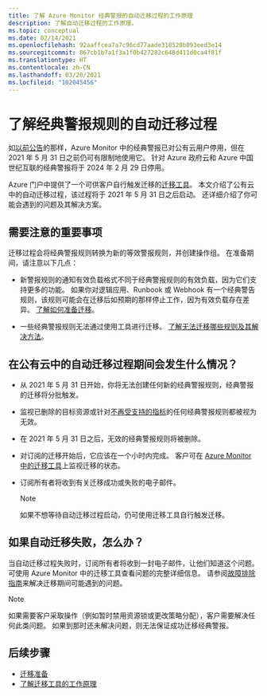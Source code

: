 ```yaml
---
title: 了解 Azure Monitor 经典警报的自动迁移过程的工作原理
description: 了解自动迁移过程的工作原理。
ms.topic: conceptual
ms.date: 02/14/2021
ms.openlocfilehash: 92aaffcea7a7c96cd77aade318520b093eed3e14
ms.sourcegitcommit: 867cb1b7a1f3a1f0b427282c648d411d0ca4f81f
ms.translationtype: HT
ms.contentlocale: zh-CN
ms.lasthandoff: 03/20/2021
ms.locfileid: "102045456"
---
```

# <a name="understand-the-automatic-migration-process-for-your-classic-alert-rules"></a>了解经典警报规则的自动迁移过程

如[以前公告](monitoring-classic-retirement.md)的那样，Azure Monitor 中的经典警报已对公有云用户停用，但在 2021 年 5 月 31 日之前仍可有限制地使用它。 针对 Azure 政府云和 Azure 中国世纪互联的经典警报将于 2024 年 2 月 29 日停用。

Azure 门户中提供了一个可供客户自行触发迁移的[迁移工具](alerts-using-migration-tool.md)。 本文介绍了公有云中的自动迁移过程，该过程将于 2021 年 5 月 31 日之后启动。 还详细介绍了你可能会遇到的问题及其解决方案。

## <a name="important-things-to-note"></a>需要注意的重要事项

迁移过程会将经典警报规则转换为新的等效警报规则，并创建操作组。 在准备期间，请注意以下几点：

- 新警报规则的通知有效负载格式不同于经典警报规则的有效负载，因为它们支持更多的功能。 如果你对逻辑应用、Runbook 或 Webhook 有一个经典警告规则，该规则可能会在迁移后如预期的那样停止工作，因为有效负载存在差异。 [了解如何准备迁移](alerts-prepare-migration.md)。

- 一些经典警报规则无法通过使用工具进行迁移。 [了解无法迁移哪些规则及其解决方法](alerts-understand-migration.md#manually-migrating-classic-alerts-to-newer-alerts)。

## <a name="what-will-happen-during-the-automatic-migration-process-in-public-cloud"></a>在公有云中的自动迁移过程期间会发生什么情况？

- 从 2021 年 5 月 31 日开始，你将无法创建任何新的经典警报规则，经典警报的迁移将分批触发。
- 监视已删除的目标资源或针对[不再受支持的指标](alerts-understand-migration.md#classic-alert-rules-on-deprecated-metrics)的任何经典警报规则都被视为无效。
- 在 2021 年 5 月 31 日之后，无效的经典警报规则将被删除。
- 对订阅的迁移开始后，它应该在一个小时内完成。 客户可在 [Azure Monitor 中的迁移工具](https://portal.azure.com/#blade/Microsoft_Azure_Monitoring/MigrationBladeViewModel)上监视迁移的状态。
- 订阅所有者将收到有关迁移成功或失败的电子邮件。

    > [!NOTE]
    > 如果不想等待自动迁移过程启动，仍可使用迁移工具自行触发迁移。

## <a name="what-if-the-automatic-migration-fails"></a>如果自动迁移失败，怎么办？

当自动迁移过程失败时，订阅所有者将收到一封电子邮件，让他们知道这个问题。 可使用 Azure Monitor 中的迁移工具查看问题的完整详细信息。 请参阅[故障排除指南](alerts-understand-migration.md#common-problems-and-remedies)来解决迁移期间可能遇到的问题。

  > [!NOTE]
  > 如果需要客户采取操作（例如暂时禁用资源锁或更改策略分配），客户需要解决任何此类问题。 如果到那时还未解决问题，则无法保证成功迁移经典警报。

## <a name="next-steps"></a>后续步骤

- [迁移准备](alerts-prepare-migration.md)
- [了解迁移工具的工作原理](alerts-understand-migration.md)